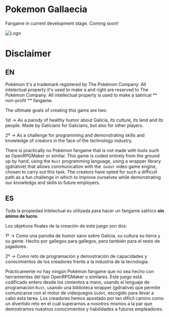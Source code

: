# Pokemon Gallaecia
Fangame in current development stage. Coming soon!

![Logo](https://github.com/Pyzyryab/PokemonGallaecia/blob/main/gfx/gallaecia_github.png)

# Disclaimer
## EN
Pokémon it's a trademark registered by The Pokémon Company. All intelectual property it's used to make a  and right are reserved to The Pokémon Company.
All intellectual property is used to make a satirical ** non-profit ** fangame.

The ultimate goals of creating this game are two:

1st -> As a parody of healthy humor about Galicia, its culture, its land and its people. Made by Galicians for Galicians, but also for other players.

2º -> As a challenge for programming and demonstrating skills and knowledge of creators in the face of the technology industry.

There is practically no Pokémon fangame that is not made with tools such as OpenRPGMaker or similar.
This game is coded entirely from the ground up by hand, using the `Rust` programming language, using a wrapper library (gdnative) that allows communication with the` Godot` video game engine, chosen to carry out this task.
The creators have opted for such a difficult path as a fun challenge in which to improve ourselves while demonstrating our knowledge and skills to future employers.  

## ES
Toda la propiedad intelectual es utilizada para hacer un fangame satírico **sin ánimo de lucro**.

Los objetivos finales de la creación de este juego son dos:

1º -> Como una parodia de humor sano sobre Galicia, su cultura su tierra y su gente. Hecho por gallegos para gallegos, pero también para el resto de jugadores.

2º -> Como reto de programación y demostración de capacidades y conocimientos de los creadores frente a la industria de la tecnología. 

Prácticamente no hay ningún Pokémon fangame que no sea hecho con herramientas del tipo OpenRPGMaker o similares. 
Este juego está codificado entero desde los cimientos a mano, usando el lenguaje de programación `Rust`, usando una biblioteca wrapper (gdnative) que permite comunicarse con el motor de videojuegos `Godot`, escogido para llevar a cabo esta tarea.
Los creadores hemos apostado por tan difícil camino como un divertido reto en el cuál superarnos a nosotros mismos a la par que demostramos nuestros conocimientos y habilidades a futuros empleadores.
